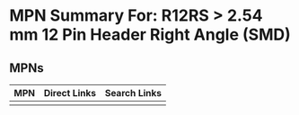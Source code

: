 



# MPN Summary For: R12RS > 2.54 mm 12 Pin Header Right Angle (SMD)

## MPNs
  

|MPN|Direct Links|Search Links|
| :--- | :--- | :--- |
||||
